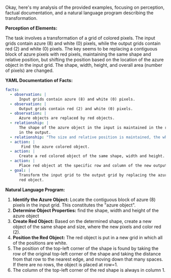 Okay, here's my analysis of the provided examples, focusing on perception, factual documentation, and a natural language program describing the transformation.

**Perception of Elements:**

The task involves a transformation of a grid of colored pixels. The input grids contain azure (8) and white (0) pixels, while the output grids contain red (2) and white (0) pixels. The key seems to be replacing a contiguous block of azure pixels with red pixels, maintaining the same shape and relative position, but shifting the position based on the location of the azure object in the input grid. The shape, width, height, and overall area (number of pixels) are changed.

**YAML Documentation of Facts:**


```yaml
facts:
  - observation: |
      Input grids contain azure (8) and white (0) pixels.
  - observation: |
      Output grids contain red (2) and white (0) pixels.
  - observation: |
      Azure objects are replaced by red objects.
  - relationship: |
      The shape of the azure object in the input is maintained in the red object
      in the output.
  - relationship: "The size and relative position is maintained, the whole object is shifted."
  - action: |
       Find the azure colored object.
  - action: |
      Create a red colored object of the same shape, width and height.
  - action: |
      Place red object at the specific row and column of the new output.
  - goal: |
      Transform the input grid to the output grid by replacing the azure object with a
      red object.
```


**Natural Language Program:**

1.  **Identify the Azure Object:** Locate the contiguous block of azure (8) pixels in the input grid. This constitutes the "azure object".
2.  **Determine Object Properties:** find the shape, width and height of the azure object
3.  **Create Red Object:** Based on the determined shape, create a new object of the same shape and size, where the new pixels and color red (2).
4.  **Position the Red Object:** The red object is put in a new grid in which all of the positions are white.
5. The position of the top-left corner of the shape is found by taking the row of the original top-left corner of the shape and taking the distance from that row to the nearest edge, and moving down that many spaces. If there are no rows, the object is placed at row=1.
6. The column of the top-left corner of the red shape is always in column 1.

